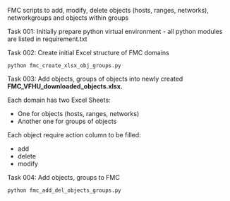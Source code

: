 FMC scripts to add, modify, delete objects (hosts, ranges, networks), networkgroups and objects within groups

Task 001: Initially prepare python virtual environment - all python modules are listed in requirement.txt

Task 002: Create initial Excel structure of FMC domains

```Launch
python fmc_create_xlsx_obj_groups.py
```

Task 003: Add objects, groups of objects into newly created **FMC_VFHU_downloaded_objects.xlsx.** 

Each domain has two Excel Sheets:

* One for objects (hosts, ranges, networks)
* Another one for groups of objects

Each object require action column to be filled:

* add
* delete
* modify

Task 004: Add objects, groups to FMC

```Launch
python fmc_add_del_objects_groups.py
```
